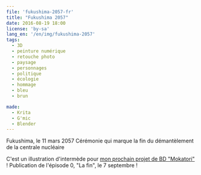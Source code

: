 ```yaml
---
file: 'fukushima-2057-fr'
title: "Fukushima 2057"
date: 2016-08-19 18:00
license: 'by-sa'
lang_en: '/en/img/fukushima-2057'
tags:
  - 3D
  - peinture numérique
  - retouche photo
  - paysage
  - personnages
  - politique
  - écologie
  - hommage
  - bleu
  - brun

made:
  - Krita
  - G'mic
  - Blender
---
```


Fukushima, le 11 mars 2057
Cérémonie qui marque la fin du démantèlement de la centrale nucléaire

C'est un illustration d'intermède pour [mon prochain projet de BD "Mokatori"](../bd/) !
Publication de l'épisode 0, "La fin", le 7 septembre !
